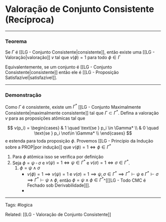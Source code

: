 # Valoração de Conjunto Consistente (Recíproca)

---

### Teorema

Se  $\Gamma$ é [[LG - Conjunto Consistente|consistente]], então existe uma [[LG - Valoração|valoração]] $v$ tal que $v(\phi)=1$ para todo $\phi \in \Gamma$

Equivalentemente, se um conjunto é [[LG - Conjunto Consistente|consistente]] então ele é [[LG - Proposição Satisfazível|satisfazível]].

---

### Demonstração

Como $\Gamma$ é consistente, existe um $\Gamma^*$ [[LG - Conjunto Maximalmente Consistente|maximalmente consistente]] tal que $\Gamma \subset \Gamma^*$. Defina a valoração $v$  para as proposições atômicas tal que 

$$
v(p_i) = 
\begin{cases} 
 & 1 \quad \text{se } p_i \in \Gamma* \\
 & 0 \quad \text{se } p_i \not\in \Gamma* \\
\end{cases}
$$
e estenda para toda proposição $\phi$. Provemos [[LG - Princípio da Indução sobre a PROP|por indução]] que $v(\phi) = 1 \iff \phi \in \Gamma^*$

1. Para $\phi$ atômica isso se verifica por definição
2. Seja $\phi = \psi \;\square\; \sigma$ e $v(\psi) = 1 \iff \psi \in \Gamma^*$ e $v(\sigma) = 1 \iff \sigma \in \Gamma^*$.
	1. $\phi = \psi \wedge \sigma$
		- $v(\phi) = 1 \implies v(\psi) = 1 \text{ e } v(\sigma) = 1 \implies \psi, \sigma \in \Gamma^* \implies \Gamma^* \vdash \psi \text{ e } \Gamma^* \vdash \sigma \implies \Gamma^* \vdash \psi \wedge \phi$, então $\phi = \psi \wedge \phi \in \Gamma^*$^[[[LG - Todo CMC é Fechado sob Derivabilidade]]].
		- 

---

Tags: #logica 

Related: [[LG - Valoração de Conjunto Consistente]]
